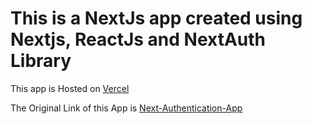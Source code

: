 # This is a NextJs app created using **Nextjs**, **ReactJs** and **NextAuth Library**

This app is Hosted on [Vercel](https://vercel.com)

The Original Link of this App is [Next-Authentication-App](https://nextjs-auth-app.vercel.app/)
